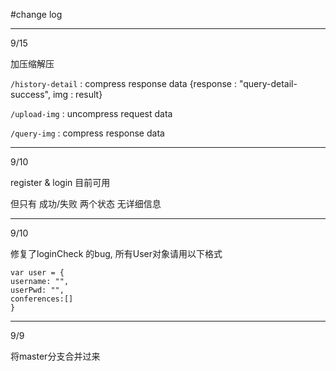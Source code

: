 #change log

---
9/15

加压缩解压

`/history-detail` : compress response data
                    {response : "query-detail-success", img : result}

`/upload-img` : uncompress request data

`/query-img` : compress  response data

***
9/10

register & login 目前可用

但只有 成功/失败 两个状态 无详细信息
***
9/10

修复了loginCheck 的bug, 所有User对象请用以下格式

	var user = {
    username: "",
    userPwd: "",
    conferences:[]
    }

***
9/9

将master分支合并过来
